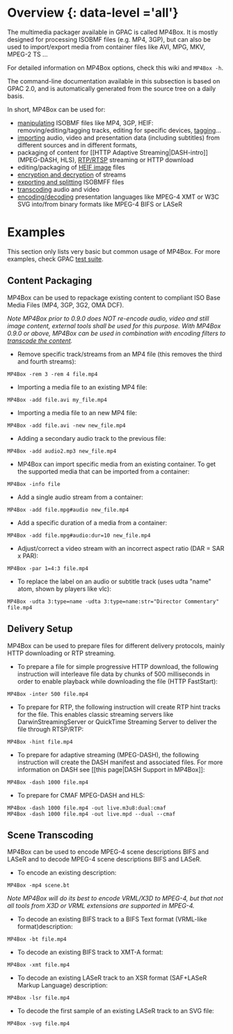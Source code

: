 # Overview {: data-level ='all'}

The multimedia packager available in GPAC is called MP4Box. It is mostly designed for processing ISOBMF files (e.g. MP4, 3GP), but can also be used to import/export media from container files like AVI, MPG, MKV, MPEG-2 TS ...

For detailed information on MP4Box options, check this wiki and `MP4Box -h`.

The command-line documentation available in this subsection is based on GPAC 2.0, and is automatically generated from the source tree on a daily basis.

In short, MP4Box can be used for:

* [manipulating](mp4box-gen-opts) ISOBMF files like MP4, 3GP, HEIF: removing/editing/tagging tracks, editing for specific devices, [tagging](mp4box-other-opts#tagging-support)... 
* [importing](mp4box-import-opts) audio, video and presentation data (including subtitles) from different sources and in different formats,
* packaging of content for [[HTTP Adaptive Streaming|DASH-intro]]  (MPEG-DASH, HLS), [RTP/RTSP](mp4box-other-opts#hinting-options) streaming or HTTP download
* editing/packaging of [HEIF image](mp4box-meta-opts) files
* [encryption and decryption](mp4box-gen-opts#encryptiondecryption-options) of streams
* [exporting and splitting](mp4box-dump-opts) ISOBMFF files
* [transcoding](mp4box-filters) audio and video
* [encoding/decoding](mp4box-scene-opts) presentation languages like MPEG-4 XMT or W3C SVG into/from binary formats like MPEG-4 BIFS or LASeR


# Examples

This section only lists very basic but common usage of MP4Box. For more examples, check GPAC [test suite](https://github.com/gpac/testsuite).

## Content Packaging

MP4Box can be used to repackage existing content to compliant ISO Base Media Files (MP4, 3GP, 3G2, OMA DCF). 

_Note  MP4Box prior to 0.9.0 does NOT re-encode audio, video and still image content, external tools shall be used for this purpose. With MP4Box 0.9.0 or above, MP4Box can be used in combination with encoding filters to [transcode the content](mp4box-filters)._

*   Remove specific track/streams from an MP4 file (this removes the third and fourth streams):

`MP4Box -rem 3 -rem 4 file.mp4`

*   Importing a media file to an existing MP4 file:

`MP4Box -add file.avi my_file.mp4`

*   Importing a media file to an new MP4 file:

`MP4Box -add file.avi -new new_file.mp4`

*   Adding a secondary audio track to the previous file:

`MP4Box -add audio2.mp3 new_file.mp4`

*   MP4Box can import specific media from an existing container. To get the supported media that can be imported from a container:

`MP4Box -info file`

*   Add a single audio stream  from a container:

`MP4Box -add file.mpg#audio new_file.mp4`

*   Add a specific duration of a media from a container:

`MP4Box -add file.mpg#audio:dur=10 new_file.mp4`

*   Adjust/correct a video stream with an incorrect aspect ratio (DAR = SAR x PAR):

`MP4Box -par 1=4:3 file.mp4`

*   To replace the label on an audio or subtitle track (uses udta "name" atom, shown by players like vlc):

`MP4Box -udta 3:type=name -udta 3:type=name:str="Director Commentary" file.mp4`

## Delivery Setup

MP4Box can be used to prepare files for different delivery protocols, mainly HTTP downloading or RTP streaming.

*   To prepare a file for simple progressive HTTP download, the following instruction will interleave file data by chunks of 500 milliseconds in order to enable playback while downloading the file (HTTP FastStart):

`MP4Box -inter 500 file.mp4`

*   To prepare for RTP, the following instruction will create RTP hint tracks for the file. This enables classic streaming servers like DarwinStreamingServer or QuickTime Streaming Server to deliver the file through RTSP/RTP:

`MP4Box -hint file.mp4`

*   To prepare for adaptive streaming (MPEG-DASH), the following instruction will create the DASH manifest and associated files. For more information on DASH see [[this page|DASH Support in MP4Box]]:

`MP4Box -dash 1000 file.mp4`

*   To prepare for CMAF MPEG-DASH and HLS:

```
MP4Box -dash 1000 file.mp4 -out live.m3u8:dual:cmaf
MP4Box -dash 1000 file.mp4 -out live.mpd --dual --cmaf
```

## Scene Transcoding

MP4Box can be used to encode MPEG-4 scene descriptions BIFS and LASeR and to decode MPEG-4 scene descriptions BIFS and LASeR.

*   To encode an existing description:

`MP4Box -mp4 scene.bt`

_Note MP4Box will do its best to encode VRML/X3D to MPEG-4, but that not all tools from X3D or VRML extensions are supported in MPEG-4._

*   To decode an existing BIFS track to a BIFS Text format (VRML-like format)description:

`MP4Box -bt file.mp4`

*   To decode an existing BIFS track to XMT-A format:

`MP4Box -xmt file.mp4`

*   To decode an existing LASeR track to an XSR format (SAF+LASeR Markup Language) description:

`MP4Box -lsr file.mp4`

*   To decode the first sample of an existing LASeR track to an SVG file:

`MP4Box -svg file.mp4`


